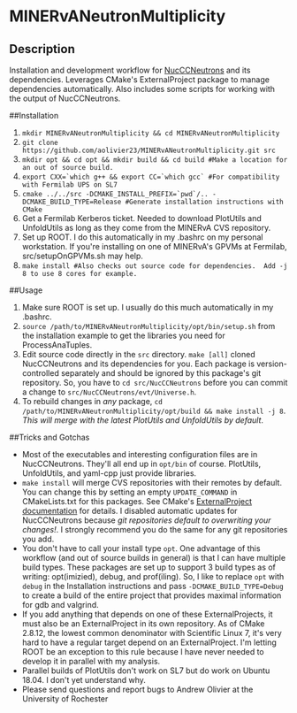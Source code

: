 # MINERvANeutronMultiplicity

## Description

Installation and development workflow for [NucCCNeutrons](https://github.com/MinervaExpt/NucCCNeutrons) and its dependencies.  Leverages CMake's ExternalProject package to manage dependencies automatically.  Also includes some scripts for working with the output of NucCCNeutrons.

##Installation

1. `mkdir MINERvANeutronMultiplicity && cd MINERvANeutronMultiplicity`
2. `git clone https://github.com/aolivier23/MINERvANeutronMultiplicity.git src`
3. `mkdir opt && cd opt && mkdir build && cd build #Make a location for an out of source build.`
4. ````export CXX=`which g++ && export CC=`which gcc` #For compatibility with Fermilab UPS on SL7````
5. ````cmake ../../src -DCMAKE_INSTALL_PREFIX=`pwd`/.. -DCMAKE_BUILD_TYPE=Release #Generate installation instructions with CMake````
6. Get a Fermilab Kerberos ticket.  Needed to download PlotUtils and UnfoldUtils as long as they come from the MINERvA CVS repository.
7. Set up ROOT.  I do this automatically in my .bashrc on my personal workstation.  If you're installing on one of MINERvA's GPVMs at Fermilab, src/setupOnGPVMs.sh may help.
8. `make install #Also checks out source code for dependencies.  Add -j 8 to use 8 cores for example.`

##Usage

1. Make sure ROOT is set up.  I usually do this much automatically in my .bashrc.
2. `source /path/to/MINERvANeutronMultiplicity/opt/bin/setup.sh` from the installation example to get the libraries you need for ProcessAnaTuples.
3. Edit source code directly in the `src` directory.  `make [all]` cloned NucCCNeutrons and its dependencies for you.  Each package is version-controlled separately and should be ignored by this package's git repository.  So, you have to `cd src/NucCCNeutrons` before you can commit a change to `src/NucCCNeutrons/evt/Universe.h`.
4. To rebuild changes in *any* package, `cd /path/to/MINERvANeutronMultiplicity/opt/build && make install -j 8`.  *This will merge with the latest PlotUtils and UnfoldUtils by default*.

##Tricks and Gotchas

- Most of the executables and interesting configuration files are in NucCCNeutrons.  They'll all end up in `opt/bin` of course.  PlotUtils, UnfoldUtils, and yaml-cpp just provide libraries.
- `make install` will merge CVS repositories with their remotes by default.  You can change this by setting an empty `UPDATE_COMMAND` in CMakeLists.txt for this packages.  See CMake's [ExternalProject documentation](https://cmake.org/cmake/help/latest/module/ExternalProject.html) for details.  I disabled automatic updates for NucCCNeutrons because *git repositories default to overwriting your changes!*.  I strongly recommend you do the same for any git repositories you add.
- You don't have to call your install type `opt`.  One advantage of this workflow (and out of source builds in general) is that I can have multiple build types.  These packages are set up to support 3 build types as of writing: opt(imizied), debug, and prof(iling).  So, I like to replace `opt` with `debug` in the Installation instructions and pass `-DCMAKE_BUILD_TYPE=Debug` to create a build of the entire project that provides maximal information for gdb and valgrind.
- If you add anything that depends on one of these ExternalProjects, it must also be an ExternalProject in its own repository.  As of CMake 2.8.12, the lowest common denominator with Scientific Linux 7, it's very hard to have a regular target depend on an ExternalProject.  I'm letting ROOT be an exception to this rule because I have never needed to develop it in parallel with my analysis.
- Parallel builds of PlotUtils don't work on SL7 but do work on Ubuntu 18.04.  I don't yet understand why.
- Please send questions and report bugs to Andrew Olivier at the University of Rochester

